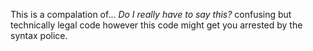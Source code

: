 This is a compalation of... *Do I really have to say this?* confusing but technically legal code however this code might get you arrested by the syntax police.
